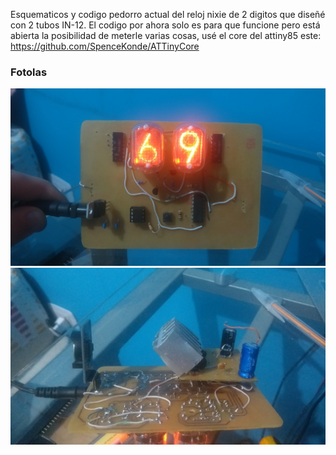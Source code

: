  Esquematicos y codigo pedorro actual del reloj nixie de 2 digitos que diseñé con 2 tubos IN-12.
 El codigo por ahora solo es para que funcione pero está abierta la posibilidad de meterle varias cosas, usé el core del attiny85 este: https://github.com/SpenceKonde/ATTinyCore
### Fotolas
![Frente69](ext/frente.jpg "Foto con un 69")
![Atras](ext/b.jpg)
